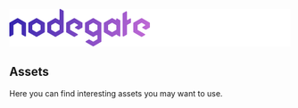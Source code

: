 ![nodegate](logo-readme.png)

## Assets

Here you can find interesting assets you may want to use.

